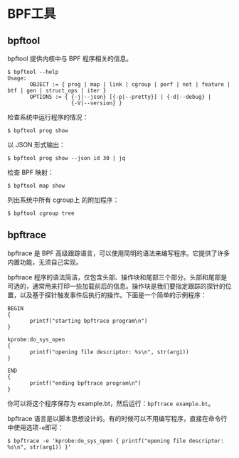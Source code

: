 # BPF工具

## bpftool

bpftool 提供内核中与 BPF 程序相关的信息。

```SHELL
$ bpftool --help
Usage: 
       OBJECT := { prog | map | link | cgroup | perf | net | feature | btf | gen | struct_ops | iter }
       OPTIONS := { {-j|--json} [{-p|--pretty}] | {-d|--debug} |
                    {-V|--version} }

```


检查系统中运行程序的情况：

```SHELL
$ bpftool prog show
```

以 JSON 形式输出：

```SHELL
$ bpftool prog show --json id 30 | jq
```

检查 BPF 映射：

```SHELL
$ bpftool map show
```

列出系统中所有 cgroup上 的附加程序：

```SHELL
$ bpftool cgroup tree
```

## bpftrace

bpftrace 是 BPF 高级跟踪语言，可以使用简明的语法来编写程序。它提供了许多内置功能，无须自己实现。

bpftrace 程序的语法简洁，仅包含头部、操作块和尾部三个部分。头部和尾部是可选的，通常用来打印一些加载前后的信息。操作块是我们要指定跟踪的探针的位置，以及基于探针触发事件后执行的操作。下面是一个简单的示例程序：

```SHELL
BEGIN
{
       printf("starting bpftrace program\n")
}

kprobe:do_sys_open
{
       printf("opening file descriptor: %s\n", str(arg1))
}

END
{
       printf("ending bpftrace program\n")
}
```

你可以将这个程序保存为 example.bt，然后运行：`bpftrace example.bt`。

bpftrace 语言是以脚本思想设计的。有的时候可以不用编写程序，直接在命令行中使用选项`-e`即可：

```SHEll
$ bpftrace -e 'kprobe:do_sys_open { printf("opening file descriptor: %s\n", str(arg1)) }'
```

